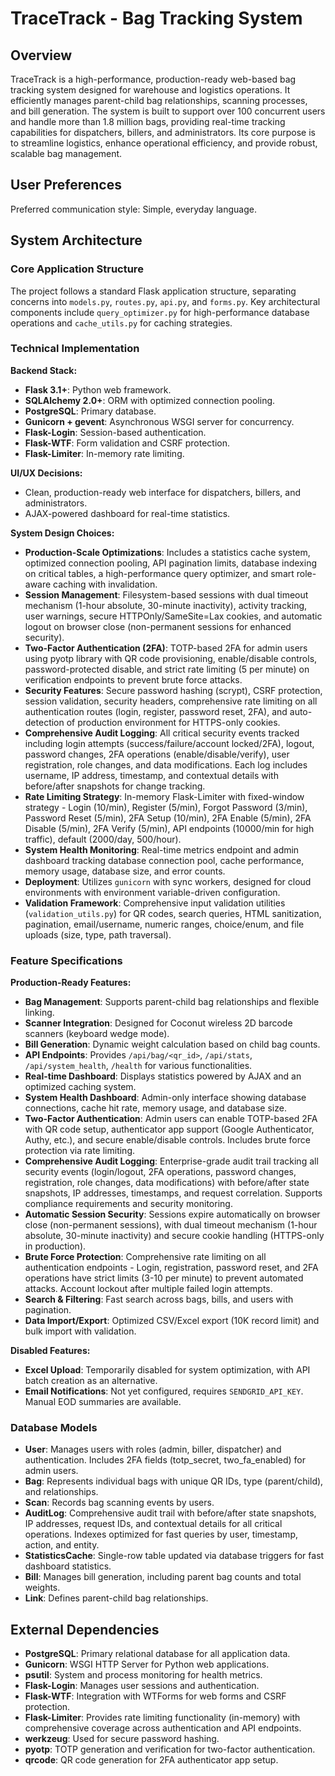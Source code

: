 # TraceTrack - Bag Tracking System

## Overview
TraceTrack is a high-performance, production-ready web-based bag tracking system designed for warehouse and logistics operations. It efficiently manages parent-child bag relationships, scanning processes, and bill generation. The system is built to support over 100 concurrent users and handle more than 1.8 million bags, providing real-time tracking capabilities for dispatchers, billers, and administrators. Its core purpose is to streamline logistics, enhance operational efficiency, and provide robust, scalable bag management.

## User Preferences
Preferred communication style: Simple, everyday language.

## System Architecture

### Core Application Structure
The project follows a standard Flask application structure, separating concerns into `models.py`, `routes.py`, `api.py`, and `forms.py`. Key architectural components include `query_optimizer.py` for high-performance database operations and `cache_utils.py` for caching strategies.

### Technical Implementation

**Backend Stack:**
- **Flask 3.1+**: Python web framework.
- **SQLAlchemy 2.0+**: ORM with optimized connection pooling.
- **PostgreSQL**: Primary database.
- **Gunicorn + gevent**: Asynchronous WSGI server for concurrency.
- **Flask-Login**: Session-based authentication.
- **Flask-WTF**: Form validation and CSRF protection.
- **Flask-Limiter**: In-memory rate limiting.

**UI/UX Decisions:**
- Clean, production-ready web interface for dispatchers, billers, and administrators.
- AJAX-powered dashboard for real-time statistics.

**System Design Choices:**
- **Production-Scale Optimizations**: Includes a statistics cache system, optimized connection pooling, API pagination limits, database indexing on critical tables, a high-performance query optimizer, and smart role-aware caching with invalidation.
- **Session Management**: Filesystem-based sessions with dual timeout mechanism (1-hour absolute, 30-minute inactivity), activity tracking, user warnings, secure HTTPOnly/SameSite=Lax cookies, and automatic logout on browser close (non-permanent sessions for enhanced security).
- **Two-Factor Authentication (2FA)**: TOTP-based 2FA for admin users using pyotp library with QR code provisioning, enable/disable controls, password-protected disable, and strict rate limiting (5 per minute) on verification endpoints to prevent brute force attacks.
- **Security Features**: Secure password hashing (scrypt), CSRF protection, session validation, security headers, comprehensive rate limiting on all authentication routes (login, register, password reset, 2FA), and auto-detection of production environment for HTTPS-only cookies.
- **Comprehensive Audit Logging**: All critical security events tracked including login attempts (success/failure/account locked/2FA), logout, password changes, 2FA operations (enable/disable/verify), user registration, role changes, and data modifications. Each log includes username, IP address, timestamp, and contextual details with before/after snapshots for change tracking.
- **Rate Limiting Strategy**: In-memory Flask-Limiter with fixed-window strategy - Login (10/min), Register (5/min), Forgot Password (3/min), Password Reset (5/min), 2FA Setup (10/min), 2FA Enable (5/min), 2FA Disable (5/min), 2FA Verify (5/min), API endpoints (10000/min for high traffic), default (2000/day, 500/hour).
- **System Health Monitoring**: Real-time metrics endpoint and admin dashboard tracking database connection pool, cache performance, memory usage, database size, and error counts.
- **Deployment**: Utilizes `gunicorn` with sync workers, designed for cloud environments with environment variable-driven configuration.
- **Validation Framework**: Comprehensive input validation utilities (`validation_utils.py`) for QR codes, search queries, HTML sanitization, pagination, email/username, numeric ranges, choice/enum, and file uploads (size, type, path traversal).

### Feature Specifications

**Production-Ready Features:**
- **Bag Management**: Supports parent-child bag relationships and flexible linking.
- **Scanner Integration**: Designed for Coconut wireless 2D barcode scanners (keyboard wedge mode).
- **Bill Generation**: Dynamic weight calculation based on child bag counts.
- **API Endpoints**: Provides `/api/bag/<qr_id>`, `/api/stats`, `/api/system_health`, `/health` for various functionalities.
- **Real-time Dashboard**: Displays statistics powered by AJAX and an optimized caching system.
- **System Health Dashboard**: Admin-only interface showing database connections, cache hit rate, memory usage, and database size.
- **Two-Factor Authentication**: Admin users can enable TOTP-based 2FA with QR code setup, authenticator app support (Google Authenticator, Authy, etc.), and secure enable/disable controls. Includes brute force protection via rate limiting.
- **Comprehensive Audit Logging**: Enterprise-grade audit trail tracking all security events (login/logout, 2FA operations, password changes, registration, role changes, data modifications) with before/after state snapshots, IP addresses, timestamps, and request correlation. Supports compliance requirements and security monitoring.
- **Automatic Session Security**: Sessions expire automatically on browser close (non-permanent sessions), with dual timeout mechanism (1-hour absolute, 30-minute inactivity) and secure cookie handling (HTTPS-only in production).
- **Brute Force Protection**: Comprehensive rate limiting on all authentication endpoints - Login, registration, password reset, and 2FA operations have strict limits (3-10 per minute) to prevent automated attacks. Account lockout after multiple failed login attempts.
- **Search & Filtering**: Fast search across bags, bills, and users with pagination.
- **Data Import/Export**: Optimized CSV/Excel export (10K record limit) and bulk import with validation.

**Disabled Features:**
- **Excel Upload**: Temporarily disabled for system optimization, with API batch creation as an alternative.
- **Email Notifications**: Not yet configured, requires `SENDGRID_API_KEY`. Manual EOD summaries are available.

### Database Models
- **User**: Manages users with roles (admin, biller, dispatcher) and authentication. Includes 2FA fields (totp_secret, two_fa_enabled) for admin users.
- **Bag**: Represents individual bags with unique QR IDs, type (parent/child), and relationships.
- **Scan**: Records bag scanning events by users.
- **AuditLog**: Comprehensive audit trail with before/after state snapshots, IP addresses, request IDs, and contextual details for all critical operations. Indexes optimized for fast queries by user, timestamp, action, and entity.
- **StatisticsCache**: Single-row table updated via database triggers for fast dashboard statistics.
- **Bill**: Manages bill generation, including parent bag counts and total weights.
- **Link**: Defines parent-child bag relationships.

## External Dependencies
- **PostgreSQL**: Primary relational database for all application data.
- **Gunicorn**: WSGI HTTP Server for Python web applications.
- **psutil**: System and process monitoring for health metrics.
- **Flask-Login**: Manages user sessions and authentication.
- **Flask-WTF**: Integration with WTForms for web forms and CSRF protection.
- **Flask-Limiter**: Provides rate limiting functionality (in-memory) with comprehensive coverage across authentication and API endpoints.
- **werkzeug**: Used for secure password hashing.
- **pyotp**: TOTP generation and verification for two-factor authentication.
- **qrcode**: QR code generation for 2FA authenticator app setup.